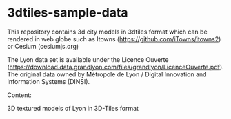 # 3dtiles-sample-data
This repository contains 3d city models in 3dtiles format which can be rendered in web globe such as Itowns (https://github.com/iTowns/itowns2) or Cesium (cesiumjs.org)

The Lyon data set is available under the Licence Ouverte  (https://download.data.grandlyon.com/files/grandlyon/LicenceOuverte.pdf). The original data owned by Métropole de Lyon / Digital Innovation and Information Systems (DINSI).

Content:

3D textured models of Lyon in 3D-Tiles format

